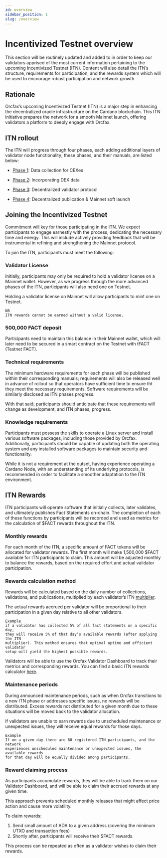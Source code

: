 ```yaml
---
id: overview
sidebar_position: 1
slug: /overview
---
```


# Incentivized Testnet overview

This section will be routinely updated and added to in order to keep our
validators apprised of the most current information pertaining to the upcoming
Incentivized Testnet (ITN). Content will also detail the ITN’s structure,
requirements for participation, and the rewards system which will be used to
encourage robust participation and network growth.

## Rationale

Orcfax’s upcoming Incentivized Testnet (ITN) is a major step in enhancing the
decentralized oracle infrastructure on the Cardano blockchain. This ITN
initiative prepares the network for a smooth Mainnet launch, offering validators
a platform to deeply engage with Orcfax.

## ITN rollout

The ITN will progress through four phases, each adding additional layers of
validator node functionality; these phases, and their manuals, are listed below:

  * [Phase 1](phase-1-manual): Data collection for CEXes

  * [Phase 2](phase-2-manual): Incorporating DEX data

  * [Phase 3](phase-3-manual): Decentralized validator protocol

  * [Phase 4](phase-4-manual): Decentralized publication & Mainnet soft launch


## Joining the Incentivized Testnet

Commitment will key for those participating in the ITN. We expect participants
to engage earnestly with the process, dedicating the necessary time and energy.
This will include actively providing feedback that will be instrumental in
refining and strengthening the Mainnet protocol.

To join the ITN, participants must meet the following:

### Validator License

Initially, participants may only be required to hold a validator license on a
Mainnet wallet. However, as we progress through the more advanced phases of the
ITN, participants will also need one on Testnet.

Holding a validator license on Mainnet will allow participants to mint one on
Testnet.

```text
NB
ITN rewards cannot be earned without a valid license.
```

### 500,000 FACT deposit

Participants need to maintain this balance in their Mainnet wallet, which will
later need to be secured in a smart contract on the Testnet with tFACT
(Testnet FACT).

### Technical requirements

The minimum hardware requirements for each phase will be published within their
corresponding manuals; requirements will also be released well in advance of
rollout so that operators have sufficient time to ensure tht they meet the
necessary requirements. Software requirements will be similarly disclosed as ITN
phases progress.

With that said, participants should anticipate that these requirements will
change as development, and ITN phases, progress.

### Knowledge requirements

Participants must possess the skills to operate a Linux server and install
various software packages, including those provided by Orcfax. Additionally,
participants should be capable of updating both the operating system and any
installed software packages to maintain security and functionality.

While it is not a requirement at the outset, having experience operating a
Cardano Node, with an understanding of its underlying protocols, is recommended
in order to facilitate a smoother adaptation to the ITN environment.

## ITN Rewards

ITN participants will operate software that initially collects, later validates,
and ultimately publishes Fact Statements on-chain. The completion of each of
these functions by participants will be recorded and used as metrics for the
calculation of $FACT rewards throughout the ITN.

### Monthly rewards

For each month of the ITN, a specific amount of FACT tokens will be allocated
for validator rewards. The first month will make 1,500,000 $FACT available for
ITN participants to claim. This amount will be adjusted monthly to balance the
rewards, based on the required effort and actual validator participation.

### Rewards calculation method

Rewards will be calculated based on the daily number of collections,
validations, and publications, multiplied by each validator’s ITN
[multiplier](https://status.orcfax.io/validators).

The actual rewards accrued per validator will be proportional to their
participation in a given day relative to all other validators.

```text
Example
if a validator has collected 5% of all fact statements on a specific day,
they will receive 5% of that day’s available rewards (after applying the ITN
multiplier). This method ensures that optimal uptime and efficient validator
setup will yield the highest possible rewards.
```

Validators will be able to use the Orcfax Validator Dashboard to track their
metrics and corresponding rewards. You can find a basic ITN rewards calculator
[here][calc-1].

[calc-1]: https://docs.google.com/spreadsheets/d/1aH4Zwtn8KUTtrdzBBZFK1_Kulb7_a4uJGjzLhmPTLFc/edit?source=post_page-----9bc1506da743--------------------------------&gid=1978771855#gid=1978771855

### Maintenance periods

During announced maintenance periods, such as when Orcfax transitions to a new
ITN phase or addresses specific issues, no rewards will be distributed. Excess
rewards not distributed for a given month due to these situations will be moved
back to the validator allocation.

If validators are unable to earn rewards due to unscheduled maintenance or
unexpected issues, they will receive equal rewards for those days.

```text
Example
If on a given day there are 60 registered ITN participants, and the network
experiences unscheduled maintenance or unexpected issues, the available rewards
for that day will be equally divided among participants.
```

### Reward claiming process

As participants accumulate rewards, they will be able to track them on our
Validator Dashboard, and will be able to claim their accrued rewards at any
given time.

This approach prevents scheduled monthly releases that might affect price action
and cause more volatility.

To claim rewards:

1. Send small amount of ADA to a given address (covering the minimum UTXO and
transaction fees)
1. Shortly after, participants will receive their $FACT rewards.

This process can be repeated as often as a validator wishes to claim their
rewards.
